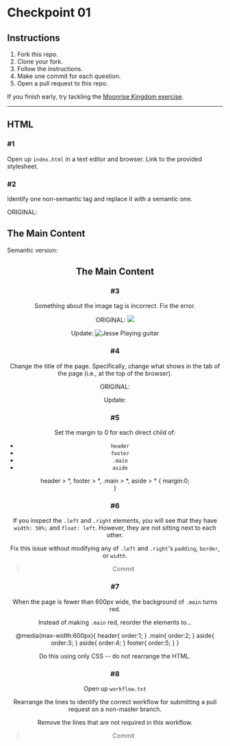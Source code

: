 # Checkpoint 01

## Instructions

1. Fork this repo.
2. Clone your fork.
3. Follow the instructions.
4. Make one commit for each question.
5. Open a pull request to this repo.

If you finish early, try tackling the [Moonrise Kingdom exercise](https://github.com/ga-wdi-exercises/moonrise_kingdom/blob/master/sam_registration.jpg).

--------------

## HTML

### #1

Open up `index.html` in a text editor and browser. Link to the provided stylesheet.

<link rel='stylesheet' href='styles.css' type="text/css">

### #2

Identify one non-semantic tag and replace it with a semantic one.

ORIGINAL:
<div class='main'>
  <h2>The Main Content</h2>

Semantic version:
<header class='main'>
  <h2>The Main Content</h2>


### #3

Something about the image tag is incorrect. Fix the error.

ORIGINAL:
<img src='https://jesse.sh/img/me.jpg'>

Update:
<img src="https://jesse.sh/img/me.jpg" alt="Jesse Playing guitar">

### #4

Change the title of the page. Specifically, change what shows in the tab of the page (i.e., at the top of the browser).

ORIGINAL:
<head>
  <link rel='stylesheet' href='styles.css' type="text/css">
</head>

Update:
<head>
  <link rel='stylesheet' href='styles.css' type="text/css">
  <title>Jesse's Page</title>
</head>

### #5

Set the margin to 0 for each direct child of:

- `header`
- `footer`
- `.main`
- `aside`

header > *, footer > *, .main > *, aside > * {
margin:0;  
}

### #6

If you inspect the `.left` and `.right` elements, you will see that they have `width: 50%;` and `float: left`. However, they are not sitting next to each other.

Fix this issue without modifying any of `.left` and `.right`'s `padding`, `border`, or `width`.

> Commit

### #7

When the page is fewer than 600px wide, the background of `.main` turns red.

Instead of making `.main` red, reorder the elements to...

@media(max-width:600px){
  header{
    order:1;
  }
  .main{
    order:2;
  }
  aside{
    order:3;
  }
  aside{
    order:4;
  }
  footer{
    order:5;
  }
}

Do this using only CSS -- do not rearrange the HTML.


### #8

Open up `workflow.txt`

Rearrange the lines to identify the correct workflow for submitting a pull request on a non-master branch.

Remove the lines that are not required in this workflow.

> Commit
